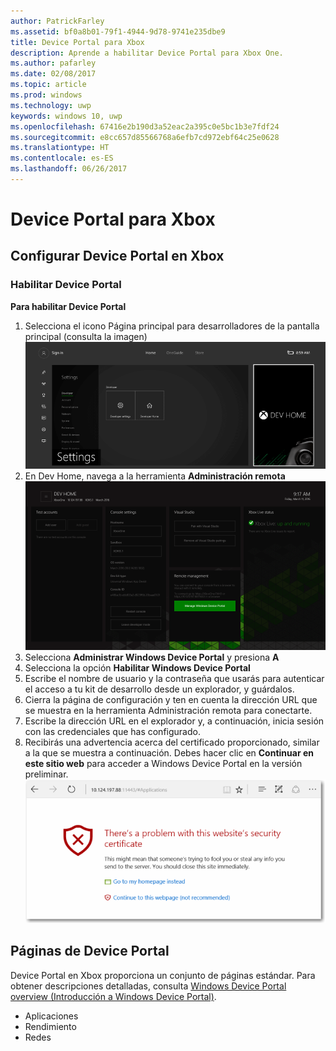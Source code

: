 ```yaml
---
author: PatrickFarley
ms.assetid: bf0a8b01-79f1-4944-9d78-9741e235dbe9
title: Device Portal para Xbox
description: Aprende a habilitar Device Portal para Xbox One.
ms.author: pafarley
ms.date: 02/08/2017
ms.topic: article
ms.prod: windows
ms.technology: uwp
keywords: windows 10, uwp
ms.openlocfilehash: 67416e2b190d3a52eac2a395c0e5bc1b3e7fdf24
ms.sourcegitcommit: e8cc657d85566768a6efb7cd972ebf64c25e0628
ms.translationtype: HT
ms.contentlocale: es-ES
ms.lasthandoff: 06/26/2017
---
```

# <a name="device-portal-for-xbox"></a>Device Portal para Xbox


## <a name="set-up-device-portal-on-xbox"></a>Configurar Device Portal en Xbox

### <a name="enable-device-portal"></a>Habilitar Device Portal

**Para habilitar Device Portal**

1. Selecciona el icono Página principal para desarrolladores de la pantalla principal (consulta la imagen)  
![Página principal para desarrolladores de Device Portal](images/device-portal/xbox-dev-home-tile.png)
2. En Dev Home, navega a la herramienta **Administración remota** ![Herramienta Administración remota de Device Portal](images/device-portal/xbox-remote-management-tool.png)
3. Selecciona **Administrar Windows Device Portal** y presiona **A**
4. Selecciona la opción **Habilitar Windows Device Portal**
5. Escribe el nombre de usuario y la contraseña que usarás para autenticar el acceso a tu kit de desarrollo desde un explorador, y guárdalos.
6. Cierra la página de configuración y ten en cuenta la dirección URL que se muestra en la herramienta Administración remota para conectarte.
7. Escribe la dirección URL en el explorador y, a continuación, inicia sesión con las credenciales que has configurado.
8. Recibirás una advertencia acerca del certificado proporcionado, similar a la que se muestra a continuación. Debes hacer clic en **Continuar en este sitio web** para acceder a Windows Device Portal en la versión preliminar.
![Error de certificado de Device Portal](images/device-portal/xbox-certificate-error.png)

## <a name="device-portal-pages"></a>Páginas de Device Portal

Device Portal en Xbox proporciona un conjunto de páginas estándar. Para obtener descripciones detalladas, consulta [Windows Device Portal overview (Introducción a Windows Device Portal)](device-portal.md).

- Aplicaciones
- Rendimiento
- Redes
